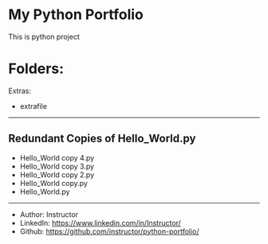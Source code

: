 # My Python Portfolio

This is python project
# Folders:

Extras:
- extrafile
----------------------

## Redundant Copies of Hello_World.py
- Hello_World copy 4.py
- Hello_World copy 3.py
- Hello_World copy 2.py
- Hello_World copy.py
- Hello_World.py

----------------------

- Author: Instructor
- LinkedIn: https://www.linkedin.com/in/Instructor/
- Github: https://github.com/instructor/python-portfolio/
